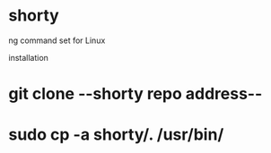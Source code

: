 # shorty
ng command set for Linux

installation

# git clone --shorty repo address--
# sudo cp -a shorty/. /usr/bin/
